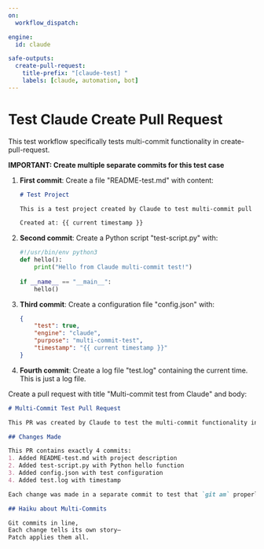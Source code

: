 ```yaml
---
on:
  workflow_dispatch:

engine: 
  id: claude

safe-outputs:
  create-pull-request:
    title-prefix: "[claude-test] "
    labels: [claude, automation, bot]
---
```


# Test Claude Create Pull Request

This test workflow specifically tests multi-commit functionality in create-pull-request.

**IMPORTANT: Create multiple separate commits for this test case**

1. **First commit**: Create a file "README-test.md" with content:
   ```markdown
   # Test Project
   
   This is a test project created by Claude to test multi-commit pull requests.
   
   Created at: {{ current timestamp }}
   ```

2. **Second commit**: Create a Python script "test-script.py" with:
   ```python
   #!/usr/bin/env python3
   def hello():
       print("Hello from Claude multi-commit test!")
       
   if __name__ == "__main__":
       hello()
   ```

3. **Third commit**: Create a configuration file "config.json" with:
   ```json
   {
       "test": true,
       "engine": "claude",
       "purpose": "multi-commit-test",
       "timestamp": "{{ current timestamp }}"
   }
   ```

4. **Fourth commit**: Create a log file "test.log" containing the current time. This is just a log file.

Create a pull request with title "Multi-commit test from Claude" and body:
```markdown
# Multi-Commit Test Pull Request

This PR was created by Claude to test the multi-commit functionality in agentic workflows.

## Changes Made

This PR contains exactly 4 commits:
1. Added README-test.md with project description
2. Added test-script.py with Python hello function  
3. Added config.json with test configuration
4. Added test.log with timestamp

Each change was made in a separate commit to test that `git am` properly applies all commits from the patch file, not just the first one.

## Haiku about Multi-Commits

Git commits in line,  
Each change tells its own story—  
Patch applies them all.
```